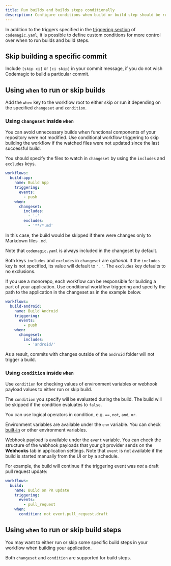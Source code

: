 ```yaml
---
title: Run builds and builds steps conditionally
description: Configure conditions when build or build step should be run
---
```


In addition to the triggers specified in the [triggering section](/yaml/yaml-getting-started/#triggering) of `codemagic.yaml`, it is possible to define custom conditions for more control over when to run builds and build steps.

## Skip building a specific commit

Include `[skip ci]` or `[ci skip]` in your commit message, if you do not wish Codemagic to build a particular commit.

## Using `when` to run or skip builds

Add the `when` key to the workflow root to either skip or run it depending on the specified `changeset` and `condition`.

### Using `changeset` inside `when`

You can avoid unnecessary builds when functional components of your repository were not modified. Use conditional workflow triggering to skip building the workflow if the watched files were not updated since the last successful build.

You should specify the files to watch in `changeset` by using the `includes` and `excludes` keys.

```yaml
workflows:
  build-app:
    name: Build App
    triggering:
      events:
        - push
    when:
      changeset:
        includes:
          - '.'
        excludes:
          - '**/*.md'
```

In this case, the build would be skipped if there were changes only to Markdown files `.md`.

Note that `codemagic.yaml` is always included in the changeset by default.

Both keys `includes` and `excludes` in `changeset` are *optional*. If the `includes` key is not specified, its value will default to `'.'`. The `excludes` key defaults to no exclusions.

If you use a monorepo, each workflow can be responsible for building a part of your application. Use conditional workflow triggering and specify the path to the application in the changeset as in the example below.

```yaml
workflows:
  build-android:
    name: Build Android
    triggering:
      events:
        - push
    when:
      changeset:
        includes:
          - 'android/'
```

As a result, commits with changes outside of the `android` folder will not trigger a build.

### Using `condition` inside `when`

Use `condition` for checking values of environment variables or webhook payload values to either run or skip build.

The `condition` you specify will be evaluated during the build. The build will be skipped if the condition evaluates to `false`.

You can use logical operators in condition, e.g. `==`, `not`, `and`, `or`.

Environment variables are available under the `env` variable. You can check [built-in](https://docs.codemagic.io/variables/environment-variables/) or other environment variables.

Webhook payload is available under the `event` variable. You can check the structure of the webhook payloads that your git provider sends on the **Webhooks** tab in application settings. Note that `event` is not available if the build is started manually from the UI or by a schedule.

For example, the build will continue if the triggering event was *not* a draft pull request update:

```yaml
workflows:
  build:
    name: Build on PR update
    triggering:
      events:
        - pull_request
    when:
      condition: not event.pull_request.draft
```

## Using `when` to run or skip build steps

You may want to either run or skip some specific build steps in your workflow when building your application.

Both `changeset` and `condition` are supported for build steps.

